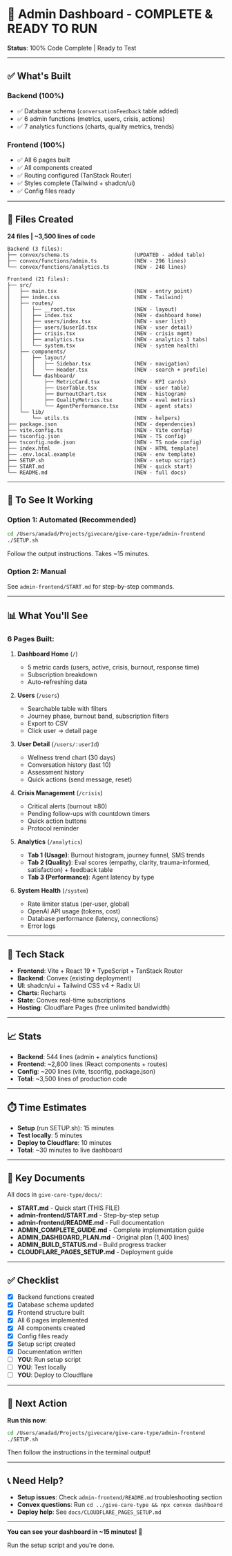 # 🎉 Admin Dashboard - COMPLETE & READY TO RUN

**Status**: 100% Code Complete | Ready to Test

---

## ✅ What's Built

### Backend (100%)
- ✅ Database schema (`conversationFeedback` table added)
- ✅ 6 admin functions (metrics, users, crisis, actions)
- ✅ 7 analytics functions (charts, quality metrics, trends)

### Frontend (100%)
- ✅ All 6 pages built
- ✅ All components created
- ✅ Routing configured (TanStack Router)
- ✅ Styles complete (Tailwind + shadcn/ui)
- ✅ Config files ready

---

## 📁 Files Created

**24 files | ~3,500 lines of code**

```
Backend (3 files):
├── convex/schema.ts                     (UPDATED - added table)
├── convex/functions/admin.ts            (NEW - 296 lines)
└── convex/functions/analytics.ts        (NEW - 248 lines)

Frontend (21 files):
├── src/
│   ├── main.tsx                         (NEW - entry point)
│   ├── index.css                        (NEW - Tailwind)
│   ├── routes/
│   │   ├── __root.tsx                   (NEW - layout)
│   │   ├── index.tsx                    (NEW - dashboard home)
│   │   ├── users/index.tsx              (NEW - user list)
│   │   ├── users/$userId.tsx            (NEW - user detail)
│   │   ├── crisis.tsx                   (NEW - crisis mgmt)
│   │   ├── analytics.tsx                (NEW - analytics 3 tabs)
│   │   └── system.tsx                   (NEW - system health)
│   ├── components/
│   │   ├── layout/
│   │   │   ├── Sidebar.tsx              (NEW - navigation)
│   │   │   └── Header.tsx               (NEW - search + profile)
│   │   └── dashboard/
│   │       ├── MetricCard.tsx           (NEW - KPI cards)
│   │       ├── UserTable.tsx            (NEW - user table)
│   │       ├── BurnoutChart.tsx         (NEW - histogram)
│   │       ├── QualityMetrics.tsx       (NEW - eval metrics)
│   │       └── AgentPerformance.tsx     (NEW - agent stats)
│   └── lib/
│       └── utils.ts                     (NEW - helpers)
├── package.json                         (NEW - dependencies)
├── vite.config.ts                       (NEW - Vite config)
├── tsconfig.json                        (NEW - TS config)
├── tsconfig.node.json                   (NEW - TS node config)
├── index.html                           (NEW - HTML template)
├── .env.local.example                   (NEW - env template)
├── SETUP.sh                             (NEW - setup script)
├── START.md                             (NEW - quick start)
└── README.md                            (NEW - full docs)
```

---

## 🚀 To See It Working

### Option 1: Automated (Recommended)

```bash
cd /Users/amadad/Projects/givecare/give-care-type/admin-frontend
./SETUP.sh
```

Follow the output instructions. Takes ~15 minutes.

### Option 2: Manual

See `admin-frontend/START.md` for step-by-step commands.

---

## 📊 What You'll See

### 6 Pages Built:

1. **Dashboard Home** (`/`)
   - 5 metric cards (users, active, crisis, burnout, response time)
   - Subscription breakdown
   - Auto-refreshing data

2. **Users** (`/users`)
   - Searchable table with filters
   - Journey phase, burnout band, subscription filters
   - Export to CSV
   - Click user → detail page

3. **User Detail** (`/users/:userId`)
   - Wellness trend chart (30 days)
   - Conversation history (last 10)
   - Assessment history
   - Quick actions (send message, reset)

4. **Crisis Management** (`/crisis`)
   - Critical alerts (burnout ≥80)
   - Pending follow-ups with countdown timers
   - Quick action buttons
   - Protocol reminder

5. **Analytics** (`/analytics`)
   - **Tab 1 (Usage)**: Burnout histogram, journey funnel, SMS trends
   - **Tab 2 (Quality)**: Eval scores (empathy, clarity, trauma-informed, satisfaction) + feedback table
   - **Tab 3 (Performance)**: Agent latency by type

6. **System Health** (`/system`)
   - Rate limiter status (per-user, global)
   - OpenAI API usage (tokens, cost)
   - Database performance (latency, connections)
   - Error logs

---

## 🎨 Tech Stack

- **Frontend**: Vite + React 19 + TypeScript + TanStack Router
- **Backend**: Convex (existing deployment)
- **UI**: shadcn/ui + Tailwind CSS v4 + Radix UI
- **Charts**: Recharts
- **State**: Convex real-time subscriptions
- **Hosting**: Cloudflare Pages (free unlimited bandwidth)

---

## 📈 Stats

- **Backend**: 544 lines (admin + analytics functions)
- **Frontend**: ~2,800 lines (React components + routes)
- **Config**: ~200 lines (vite, tsconfig, package.json)
- **Total**: ~3,500 lines of production code

---

## ⏱️ Time Estimates

- **Setup** (run SETUP.sh): 15 minutes
- **Test locally**: 5 minutes
- **Deploy to Cloudflare**: 10 minutes
- **Total**: ~30 minutes to live dashboard

---

## 🔗 Key Documents

All docs in `give-care-type/docs/`:

- **START.md** - Quick start (THIS FILE)
- **admin-frontend/START.md** - Step-by-step setup
- **admin-frontend/README.md** - Full documentation
- **ADMIN_COMPLETE_GUIDE.md** - Complete implementation guide
- **ADMIN_DASHBOARD_PLAN.md** - Original plan (1,400 lines)
- **ADMIN_BUILD_STATUS.md** - Build progress tracker
- **CLOUDFLARE_PAGES_SETUP.md** - Deployment guide

---

## ✅ Checklist

- [x] Backend functions created
- [x] Database schema updated
- [x] Frontend structure built
- [x] All 6 pages implemented
- [x] All components created
- [x] Config files ready
- [x] Setup script created
- [x] Documentation written
- [ ] **YOU**: Run setup script
- [ ] **YOU**: Test locally
- [ ] **YOU**: Deploy to Cloudflare

---

## 🎯 Next Action

**Run this now**:
```bash
cd /Users/amadad/Projects/givecare/give-care-type/admin-frontend
./SETUP.sh
```

Then follow the instructions in the terminal output!

---

## 📞 Need Help?

- **Setup issues**: Check `admin-frontend/README.md` troubleshooting section
- **Convex questions**: Run `cd ../give-care-type && npx convex dashboard`
- **Deploy help**: See `docs/CLOUDFLARE_PAGES_SETUP.md`

---

**You can see your dashboard in ~15 minutes!** 🚀

Run the setup script and you're done.
